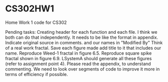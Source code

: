# CS302HW1
Home Work 1 code for CS302



Pending tasks:
Creating header for each function and each file. I think we both can do that independently. It needs to be like the format in appendix. 
Indicate original source in comments. and our names in "Modified By"
Think of a real work fractal. 
Save each figure made add title to it that includes our name.
Reproduce Weed-1 fractal in figure 6.5.
Reproduce square spike fractal shown in figure 6.9.
LSystemA should generate all these figures (refer to assignment point 4).
Please read the appendix, to understand commenting. 
We need to look over segments of code to improve it more in terms of efficiency if possible.
